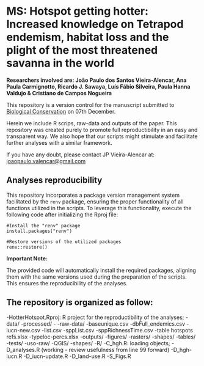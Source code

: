 # MS: Hotspot getting hotter: Increased knowledge on Tetrapod endemism, habitat loss and the plight of the most threatened savanna in the world

**Researchers involved are: João Paulo dos Santos Vieira-Alencar, Ana Paula Carmignotto, Ricardo J. Sawaya, Luís Fábio Silveira, Paula Hanna Valdujo & Cristiano de Campos Nogueira**

This repository is a version control for the manuscript submitted to [Biological Conservation](https://www.sciencedirect.com/journal/biological-conservation) on 07th December.

Herein we include R scrips, raw-data and outputs of the paper. This repository was created purely to promote full reproductibility in an easy and transparent way. We also hope that our scripts might stimulate and facilitate further analyses with a similar framework.

If you have any doubt, please contact JP Vieira-Alencar at: joaopaulo.valencar@gmail.com

## Analyses reproducibility

This repository incorporates a package version management system facilitated by the `renv` package, ensuring the proper functionality of all functions utilized in the scripts. To leverage this functionality, execute the following code after initializing the Rproj file:

````
#Install the "renv" package
install.packages("renv")

#Restore versions of the utilized packages
renv::restore()
````

**Important Note:**

The provided code will automatically install the required packages, aligning them with the same versions used during the preparation of the scripts. This ensures the reproducibility of the analyses.

## The repository is organized as follow:
  -HotterHotspot.Rproj: R project for the reproductibility of the analyses;
  -data/
    -processed/
      -
    -raw-data/
      -baseunique.csv
      -dbFull_endemics.csv
      -iucn-new.csv
      -list.csv
      -sppList.csv
      -sppRichnessTime.csv
      -table hotspots refs.xlsx
      -typeloc-percs.xlsx
  -outputs/
    -figures/
    -rasters/
    -shapes/
    -tables/
    -tests/
    -uso-raw/
  -QGIS/
    -shapes/
  -R/
    -C_hgh.R: loading objects;
    -D_analyses.R (working - review usefulness from line 99 forward)
    -D_hgh-iucn.R
    -D_iucn-update.R
    -D_land-use.R
    -S_Figs.R